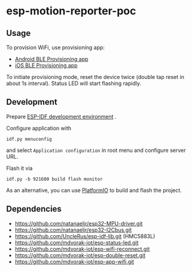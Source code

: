 # esp-motion-reporter-poc

## Usage

To provision WiFi, use provisioning app:

* [Android BLE Provisioning app](https://play.google.com/store/apps/details?id=com.espressif.provble)
* [iOS BLE Provisioning app](https://apps.apple.com/in/app/esp-ble-provisioning/id1473590141)

To initiate provisioning mode, reset the device twice (double tap reset in about 1s interval). Status LED will start flashing rapidly.

## Development

Prepare [ESP-IDF development environment](https://docs.espressif.com/projects/esp-idf/en/latest/esp32/get-started/index.html#get-started-get-prerequisites)
.

Configure application with

```
idf.py menuconfig
```

and select `Application configuration` in root menu and configure server URL.

Flash it via

```
idf.py -b 921600 build flash monitor
```

As an alternative, you can use [PlatformIO](https://docs.platformio.org/en/latest/core/installation.html) to build and
flash the project.

## Dependencies

* https://github.com/natanaeljr/esp32-MPU-driver.git
* https://github.com/natanaeljr/esp32-I2Cbus.git
* https://github.com/UncleRus/esp-idf-lib.git (HMC5883L)
* https://github.com/mdvorak-iot/esp-status-led.git
* https://github.com/mdvorak-iot/esp-wifi-reconnect.git
* https://github.com/mdvorak-iot/esp-double-reset.git
* https://github.com/mdvorak-iot/esp-app-wifi.git
